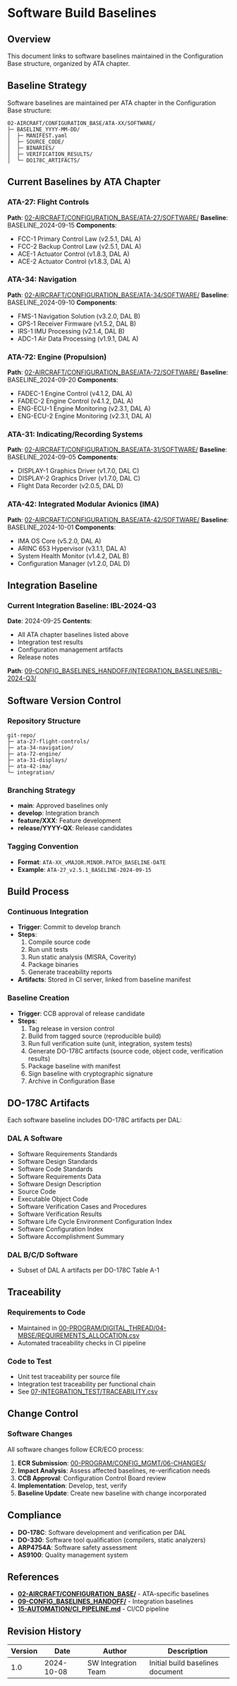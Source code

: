 # Software Build Baselines

## Overview

This document links to software baselines maintained in the Configuration Base structure, organized by ATA chapter.

## Baseline Strategy

Software baselines are maintained per ATA chapter in the Configuration Base structure:
```
02-AIRCRAFT/CONFIGURATION_BASE/ATA-XX/SOFTWARE/
├─ BASELINE_YYYY-MM-DD/
│  ├─ MANIFEST.yaml
│  ├─ SOURCE_CODE/
│  ├─ BINARIES/
│  ├─ VERIFICATION_RESULTS/
│  └─ DO178C_ARTIFACTS/
```

## Current Baselines by ATA Chapter

### ATA-27: Flight Controls
**Path**: [02-AIRCRAFT/CONFIGURATION_BASE/ATA-27/SOFTWARE/](../../../CONFIGURATION_BASE/)
**Baseline**: BASELINE_2024-09-15
**Components**:
- FCC-1 Primary Control Law (v2.5.1, DAL A)
- FCC-2 Backup Control Law (v2.5.1, DAL A)
- ACE-1 Actuator Control (v1.8.3, DAL A)
- ACE-2 Actuator Control (v1.8.3, DAL A)

### ATA-34: Navigation
**Path**: [02-AIRCRAFT/CONFIGURATION_BASE/ATA-34/SOFTWARE/](../../../CONFIGURATION_BASE/)
**Baseline**: BASELINE_2024-09-10
**Components**:
- FMS-1 Navigation Solution (v3.2.0, DAL B)
- GPS-1 Receiver Firmware (v1.5.2, DAL B)
- IRS-1 IMU Processing (v2.1.4, DAL B)
- ADC-1 Air Data Processing (v1.9.1, DAL A)

### ATA-72: Engine (Propulsion)
**Path**: [02-AIRCRAFT/CONFIGURATION_BASE/ATA-72/SOFTWARE/](../../../CONFIGURATION_BASE/)
**Baseline**: BASELINE_2024-09-20
**Components**:
- FADEC-1 Engine Control (v4.1.2, DAL A)
- FADEC-2 Engine Control (v4.1.2, DAL A)
- ENG-ECU-1 Engine Monitoring (v2.3.1, DAL A)
- ENG-ECU-2 Engine Monitoring (v2.3.1, DAL A)

### ATA-31: Indicating/Recording Systems
**Path**: [02-AIRCRAFT/CONFIGURATION_BASE/ATA-31/SOFTWARE/](../../../CONFIGURATION_BASE/)
**Baseline**: BASELINE_2024-09-05
**Components**:
- DISPLAY-1 Graphics Driver (v1.7.0, DAL C)
- DISPLAY-2 Graphics Driver (v1.7.0, DAL C)
- Flight Data Recorder (v2.0.5, DAL D)

### ATA-42: Integrated Modular Avionics (IMA)
**Path**: [02-AIRCRAFT/CONFIGURATION_BASE/ATA-42/SOFTWARE/](../../../CONFIGURATION_BASE/)
**Baseline**: BASELINE_2024-10-01
**Components**:
- IMA OS Core (v5.2.0, DAL A)
- ARINC 653 Hypervisor (v3.1.1, DAL A)
- System Health Monitor (v1.4.2, DAL B)
- Configuration Manager (v1.2.0, DAL D)

## Integration Baseline

### Current Integration Baseline: IBL-2024-Q3
**Date**: 2024-09-25
**Contents**:
- All ATA chapter baselines listed above
- Integration test results
- Configuration management artifacts
- Release notes

**Path**: [09-CONFIG_BASELINES_HANDOFF/INTEGRATION_BASELINES/IBL-2024-Q3/](../../09-CONFIG_BASELINES_HANDOFF/INTEGRATION_BASELINES/)

## Software Version Control

### Repository Structure
```
git-repo/
├─ ata-27-flight-controls/
├─ ata-34-navigation/
├─ ata-72-engine/
├─ ata-31-displays/
├─ ata-42-ima/
└─ integration/
```

### Branching Strategy
- **main**: Approved baselines only
- **develop**: Integration branch
- **feature/XXX**: Feature development
- **release/YYYY-QX**: Release candidates

### Tagging Convention
- **Format**: `ATA-XX_vMAJOR.MINOR.PATCH_BASELINE-DATE`
- **Example**: `ATA-27_v2.5.1_BASELINE-2024-09-15`

## Build Process

### Continuous Integration
- **Trigger**: Commit to develop branch
- **Steps**:
  1. Compile source code
  2. Run unit tests
  3. Run static analysis (MISRA, Coverity)
  4. Package binaries
  5. Generate traceability reports
- **Artifacts**: Stored in CI server, linked from baseline manifest

### Baseline Creation
- **Trigger**: CCB approval of release candidate
- **Steps**:
  1. Tag release in version control
  2. Build from tagged source (reproducible build)
  3. Run full verification suite (unit, integration, system tests)
  4. Generate DO-178C artifacts (source code, object code, verification results)
  5. Package baseline with manifest
  6. Sign baseline with cryptographic signature
  7. Archive in Configuration Base

## DO-178C Artifacts

Each software baseline includes DO-178C artifacts per DAL:

### DAL A Software
- Software Requirements Standards
- Software Design Standards
- Software Code Standards
- Software Requirements Data
- Software Design Description
- Source Code
- Executable Object Code
- Software Verification Cases and Procedures
- Software Verification Results
- Software Life Cycle Environment Configuration Index
- Software Configuration Index
- Software Accomplishment Summary

### DAL B/C/D Software
- Subset of DAL A artifacts per DO-178C Table A-1

## Traceability

### Requirements to Code
- Maintained in [00-PROGRAM/DIGITAL_THREAD/04-MBSE/REQUIREMENTS_ALLOCATION.csv](../../../../00-PROGRAM/DIGITAL_THREAD/04-MBSE/REQUIREMENTS_ALLOCATION.csv)
- Automated traceability checks in CI pipeline

### Code to Test
- Unit test traceability per source file
- Integration test traceability per functional chain
- See [07-INTEGRATION_TEST/TRACEABILITY.csv](../../07-INTEGRATION_TEST/TRACEABILITY.csv)

## Change Control

### Software Changes
All software changes follow ECR/ECO process:
1. **ECR Submission**: [00-PROGRAM/CONFIG_MGMT/06-CHANGES/](../../../../00-PROGRAM/CONFIG_MGMT/06-CHANGES/)
2. **Impact Analysis**: Assess affected baselines, re-verification needs
3. **CCB Approval**: Configuration Control Board review
4. **Implementation**: Develop, test, verify
5. **Baseline Update**: Create new baseline with change incorporated

## Compliance

- **DO-178C**: Software development and verification per DAL
- **DO-330**: Software tool qualification (compilers, static analyzers)
- **ARP4754A**: Software safety assessment
- **AS9100**: Quality management system

## References

- **[02-AIRCRAFT/CONFIGURATION_BASE/](../../../CONFIGURATION_BASE/)** - ATA-specific baselines
- **[09-CONFIG_BASELINES_HANDOFF/](../../09-CONFIG_BASELINES_HANDOFF/)** - Integration baselines
- **[15-AUTOMATION/CI_PIPELINE.md](../../15-AUTOMATION/CI_PIPELINE.md)** - CI/CD pipeline

## Revision History

| Version | Date | Author | Description |
|---------|------|--------|-------------|
| 1.0 | 2024-10-08 | SW Integration Team | Initial build baselines document |
